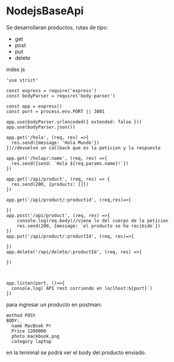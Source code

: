 # NodejsBaseApi


Se desarrollaran productos, rutas de tipo:
  * get
  * post
  * put
  * delete

index js
```index js
'use strict'

const express = require('express')
const bodyParser = require('body-parser')

const app = express()
const port = process.env.PORT || 3001

app.use(bodyParser.urlencoded({ extended: false }))
app.use(bodyParser.json())

app.get('/hola', (req, res) =>{
  res.send({message: 'Hola Mundo'})
})//devuelve un callback que es la peticion y la respuesta

app.get('/holap/:name', (req, res) =>{
  res.send({send: `Hola ${req.params.name}!`})
})

app.get('/api/product', (req, res) => {
  res.send(200, {products: []})
})

app.get('/api/product/:productid', (req,res)=>{

})
app.post('/api/product', (req, res) =>{
    console.log(req.body)//viene lo del cuerpo de la peticion
    res.send(200, {message: `el producto se ha recibido`})
})
app.put('/api/product/:productId', (req, res)=>{

})
app.delete('/api/delete/:productId', (req, res) =>{

})



app.listen(port, ()=>{
  console.log(`API rest corriendo en loclhost:${port}`)
})

```

para ingresar un producto en postman:
  ```
  method POSt
  BODY:_
    name MacBook Pr
    Price 1200000
    photo mackbook.png
    category laptop
  ```
  en la terminal se podrá ver el body del producto enviado. 

